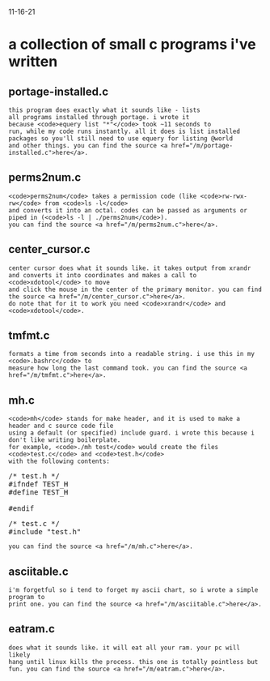 11-16-21

# a collection of small c programs i've written

## portage-installed.c

    this program does exactly what it sounds like - lists
    all programs installed through portage. i wrote it
    because <code>equery list "*"</code> took ~11 seconds to
    run, while my code runs instantly. all it does is list installed
    packages so you'll still need to use equery for listing @world
    and other things. you can find the source <a href="/m/portage-installed.c">here</a>.


## perms2num.c

    <code>perms2num</code> takes a permission code (like <code>rw-rwx-rw</code> from <code>ls -l</code>
    and converts it into an octal. codes can be passed as arguments or piped in (<code>ls -l | ./perms2num</code>).
    you can find the source <a href="/m/perms2num.c">here</a>.


## center_cursor.c

    center cursor does what it sounds like. it takes output from xrandr
    and converts it into coordinates and makes a call to <code>xdotool</code> to move
    and click the mouse in the center of the primary monitor. you can find the source <a href="/m/center_cursor.c">here</a>.
    do note that for it to work you need <code>xrandr</code> and <code>xdotool</code>.


## tmfmt.c

    formats a time from seconds into a readable string. i use this in my <code>.bashrc</code> to
    measure how long the last command took. you can find the source <a href="/m/tmfmt.c">here</a>.


## mh.c

    <code>mh</code> stands for make header, and it is used to make a header and c source code file
    using a default (or specified) include guard. i wrote this because i don't like writing boilerplate.
    for example, <code>./mh test</code> would create the files <code>test.c</code> and <code>test.h</code>
    with the following contents:
<pre>
/* test.h */
#ifndef TEST_H
#define TEST_H

#endif
</pre>

<pre>
/* test.c */
#include "test.h"
</pre>
    
    you can find the source <a href="/m/mh.c">here</a>.



## asciitable.c

    i'm forgetful so i tend to forget my ascii chart, so i wrote a simple program to
    print one. you can find the source <a href="/m/asciitable.c">here</a>.


## eatram.c

    does what it sounds like. it will eat all your ram. your pc will likely
    hang until linux kills the process. this one is totally pointless but
    fun. you can find the source <a href="/m/eatram.c">here</a>.

